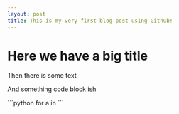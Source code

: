 ```yaml
---
layout: post
title: This is my very first blog post using Github!
---
```


# Here we have a big title

Then there is some text

And something code block ish 

´´´python
for a in 
´´´

